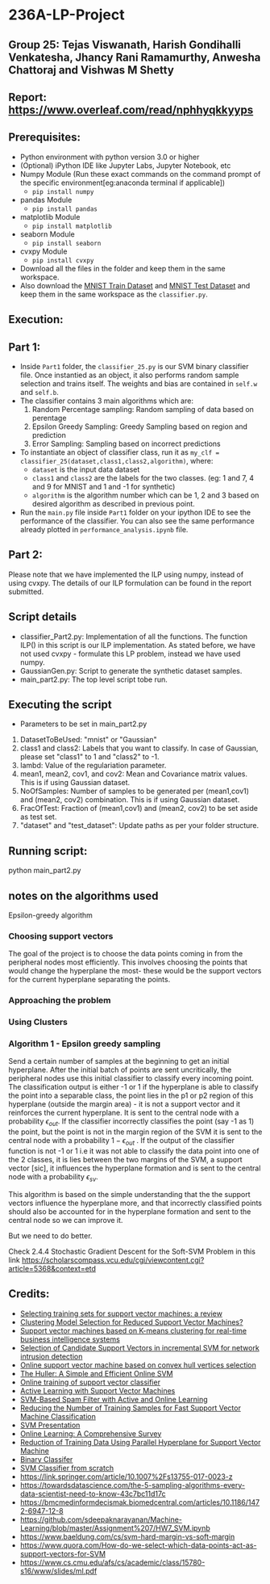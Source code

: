 # 236A-LP-Project
## Group 25: Tejas Viswanath, Harish Gondihalli Venkatesha, Jhancy Rani Ramamurthy, Anwesha Chattoraj and Vishwas M Shetty

## Report: https://www.overleaf.com/read/nphhyqkkyyps

## Prerequisites:
- Python environment with python version 3.0 or higher
- (Optional) iPython IDE like Jupyter Labs, Jupyter Notebook, etc
- Numpy Module (Run these exact commands on the command prompt of the specific environment[eg:anaconda terminal if applicable])
  - `pip install numpy`
- pandas Module
  - `pip install pandas`
- matplotlib Module
  - `pip install matplotlib`
- seaborn Module
  - `pip install seaborn`
- cvxpy Module
  - `pip install cvxpy`
- Download all the files in the folder and keep them in the same workspace.
- Also download the [MNIST Train Dataset](https://www.kaggle.com/lailaelmahmoudi123/binary-classification-for-the-mnist-dataset/data?select=train.csv) and [MNIST Test Dataset](https://www.kaggle.com/lailaelmahmoudi123/binary-classification-for-the-mnist-dataset/data?select=test.csv) and keep them in the same workspace as the `classifier.py`.

## Execution:
## Part 1:
- Inside `Part1` folder, the `classifier_25.py` is our SVM binary classifier file. Once instantied as an object, it also performs random sample selection and trains itself. The weights and bias are contained in `self.w` and `self.b`.
- The classifier contains 3 main algorithms which are:
  1. Random Percentage sampling: Random sampling of data based on perentage
  2. Epsilon Greedy Sampling: Greedy Sampling based on region and prediction
  3. Error Sampling: Sampling based on incorrect predictions
- To instantiate an object of classifier class, run it as `my_clf = classifier_25(dataset,class1,class2,algorithm)`,
  where:
  - `dataset` is the input data dataset
  - `class1` and `class2` are the labels for the two classes. (eg: 1 and 7, 4 and 9 for MNIST and 1 and -1 for synthetic)
  -  `algorithm` is the algorithm number which can be 1, 2 and 3 based on desired algorithm as described in previous point.
- Run the `main.py` file inside `Part1` folder on your ipython IDE to see the performance of the classifier. You can also see the same performance already plotted in `performance_analysis.ipynb` file.

## Part 2:

Please note that we have implemented the ILP using numpy, instead of using cvxpy. The details of our ILP formulation can be found in the report submitted.

## Script details
- classifier_Part2.py: Implementation of all the functions. The function ILP() in this script is our ILP implementation. As stated before, we have not used cvxpy - formulate this LP problem, instead we have used numpy.
- GaussianGen.py: Script to generate the synthetic dataset samples.
- main_part2.py: The top level script tobe run.

## Executing the script
- Parameters to be set in main_part2.py
1. DatasetToBeUsed: "mnist" or "Gaussian" 
2. class1 and class2: Labels that you want to classify. In case of Gaussian, please set "class1" to 1 and "class2" to -1.
3. lambd: Value of the regulariation parameter.
4. mean1, mean2, cov1, and cov2: Mean and Covariance matrix values. This is if using Gaussian dataset.
5. NoOfSamples: Number of samples to be generated per (mean1,cov1) and (mean2, cov2) combination. This is if using Gaussian dataset.
6. FracOfTest: Fraction of (mean1,cov1) and (mean2, cov2) to be set aside as test set.
7. "dataset" and "test_dataset": Update paths as per your folder structure.

## Running script:
python main_part2.py

## notes on the algorithms used 

Epsilon-greedy algorithm 
### Choosing support vectors 
The goal  of the project is to choose the data points coming in from the peripheral nodes most efficiently. This involves choosing the points that would change the hyperplane the most- these would be the support vectors for the current hyperplane separating the points. 

### Approaching the problem 
### Using Clusters


### Algorithm 1 - Epsilon greedy sampling 
Send a certain number of samples at the beginning to get an initial hyperplane. After the initial batch of points are sent uncritically, the peripheral nodes use this initial classifier to classify every incoming point. The classification output is either -1 or 1 if the hyperplane is able to classify the point into a separable class, the point lies in the p1 or p2 region of this hyperplane (outside the margin area) - it is not a support vector and it reinforces the current hyperplane. It is sent to the central node with a probability $\epsilon_{out}$.  If the classifier incorrectly classifies the point (say -1 as 1) the point, but the point is not in the margin region of the SVM it is sent to the central node with a probability $1-\epsilon_{out}$ . If the output of the classifier function is not -1 or 1 i.e it was not able to classify the data point into one of the 2 classes, it is lies between the two margins of the SVM, a support vector [sic], it influences the hyperplane formation and is sent to the central node with a probability $\epsilon_{sv}$.

This algorithm is based on the simple understanding that the the support vectors influence the hyperplane more, and that incorrectly classified points should also be accounted for in the hyperplane formation and sent to the central node so we can improve it. 

But we need to do better. 

Check 2.4.4 Stochastic Gradient Descent for the Soft-SVM Problem in this link
https://scholarscompass.vcu.edu/cgi/viewcontent.cgi?article=5368&context=etd
### 
## Credits:
- [Selecting training sets for support vector machines: a review](https://link.springer.com/content/pdf/10.1007/s10462-017-9611-1.pdf)
- [Clustering Model Selection for Reduced Support Vector Machines?](https://citeseerx.ist.psu.edu/viewdoc/download?doi=10.1.1.102.9904&rep=rep1&type=pdf)
- [Support vector machines based on K-means clustering for real-time business intelligence systems](https://citeseerx.ist.psu.edu/viewdoc/download?doi=10.1.1.96.7836&rep=rep1&type=pdf)
- [Selection of Candidate Support Vectors in incremental SVM for network intrusion detection](https://www.sciencedirect.com/science/article/pii/S0167404814000996)
- [Online support vector machine based on convex hull vertices selection](https://pubmed.ncbi.nlm.nih.gov/24808380/)
- [The Huller: A Simple and Efficient Online SVM](https://link.springer.com/content/pdf/10.1007/11564096_48.pdf)    
- [ Online training of support vector classifier](https://www.sciencedirect.com/science/article/pii/S0031320303000384)
- [Active Learning with Support Vector Machines](http://image.diku.dk/jank/papers/WIREs2014.pdf)
- [SVM-Based Spam Filter with Active and Online Learning](https://citeseerx.ist.psu.edu/viewdoc/download?doi=10.1.1.109.5961&rep=rep1&type=pdf)
- [Reducing the Number of Training Samples for Fast Support Vector Machine Classification](https://www.researchgate.net/profile/Saman-Halgamuge/publication/235009071_Reducing_the_number_of_training_samples_for_Fast_Support_Vector_Machine_Classification/links/0f31752ee3e62e4790000000/Reducing-the-number-of-training-samples-for-Fast-Support-Vector-Machine-Classification.pdf)
- [SVM Presentation](https://edisciplinas.usp.br/pluginfile.php/5078086/course/section/5978682/svm2.pdf)
- [Online Learning: A Comprehensive Survey](https://arxiv.org/pdf/1802.02871.pdf)
- [Reduction of Training Data Using Parallel Hyperplane for Support Vector Machine](https://www.tandfonline.com/doi/full/10.1080/08839514.2019.1583449?scroll=top&needAccess=true)
- [Binary Classifer](https://www.kaggle.com/lailaelmahmoudi123/binary-classification-for-the-mnist-dataset)
- [SVM Classifier from scratch](https://towardsdatascience.com/svm-implementation-from-scratch-python-2db2fc52e5c2)
- https://link.springer.com/article/10.1007%2Fs13755-017-0023-z
- https://towardsdatascience.com/the-5-sampling-algorithms-every-data-scientist-need-to-know-43c7bc11d17c
- https://bmcmedinformdecismak.biomedcentral.com/articles/10.1186/1472-6947-12-8
- https://github.com/sdeepaknarayanan/Machine-Learning/blob/master/Assignment%207/HW7_SVM.ipynb  
- https://www.baeldung.com/cs/svm-hard-margin-vs-soft-margin
- https://www.quora.com/How-do-we-select-which-data-points-act-as-support-vectors-for-SVM
- https://www.cs.cmu.edu/afs/cs/academic/class/15780-s16/www/slides/ml.pdf
